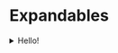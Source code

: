 # Expandables

<details>

<summary>Hello!</summary>

not possible to include hints!



bye

hi



## Welcome&#x20;



</details>
